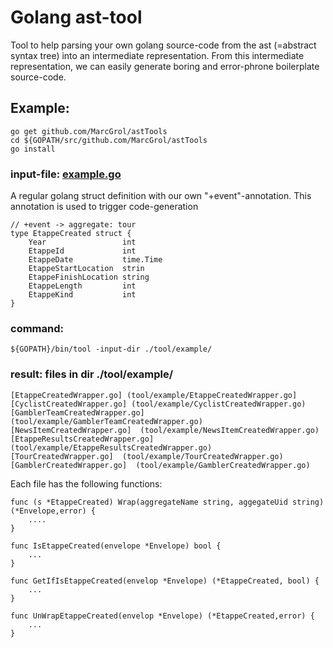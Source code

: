 # Golang ast-tool

Tool to help parsing your own golang source-code from the ast (=abstract syntax tree) into an intermediate representation.
From this intermediate representation, we can easily generate boring and error-phrone boilerplate source-code.

## Example:
    go get github.com/MarcGrol/astTools
    cd ${GOPATH/src/github.com/MarcGrol/astTools
    go install

### input-file: [example.go](./tool/example/example.go)
A regular golang struct definition with our own "+event"-annotation. 
This annotation is used to trigger code-generation

    // +event -> aggregate: tour
    type EtappeCreated struct {
	    Year                 int
	    EtappeId             int
	    EtappeDate           time.Time
	    EtappeStartLocation  strin
	    EtappeFinishLocation string
	    EtappeLength         int
	    EtappeKind           int
    }

### command:
    ${GOPATH}/bin/tool -input-dir ./tool/example/


### result: files in dir ./tool/example/
    [EtappeCreatedWrapper.go] (tool/example/EtappeCreatedWrapper.go]
    [CyclistCreatedWrapper.go] (tool/example/CyclistCreatedWrapper.go)
    [GamblerTeamCreatedWrapper.go]  (tool/example/GamblerTeamCreatedWrapper.go)
    [NewsItemCreatedWrapper.go]  (tool/example/NewsItemCreatedWrapper.go)
    [EtappeResultsCreatedWrapper.go] (tool/example/EtappeResultsCreatedWrapper.go) 
    [TourCreatedWrapper.go]  (tool/example/TourCreatedWrapper.go)
    [GamblerCreatedWrapper.go]  (tool/example/GamblerCreatedWrapper.go)

Each file has the following functions:

    func (s *EtappeCreated) Wrap(aggregateName string, aggegateUid string) (*Envelope,error) {
        ....
    }
    
    func IsEtappeCreated(envelope *Envelope) bool {
        ...
    }

    func GetIfIsEtappeCreated(envelop *Envelope) (*EtappeCreated, bool) {
        ...
    }

    func UnWrapEtappeCreated(envelop *Envelope) (*EtappeCreated,error) {
        ...
    }    
    
